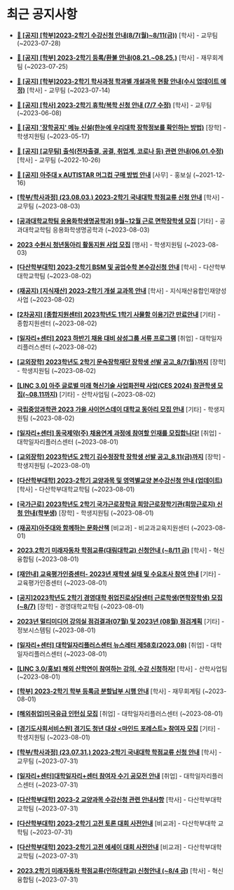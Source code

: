 # 최근 공지사항

* **[📌 [공지] [학부]2023-2학기 수강신청 안내(8/7(월)~8/11(금))](http://ajou.ac.kr/kr/ajou/notice.do?mode=view&amp;articleNo=219489&amp;article.offset=0&amp;articleLimit=30)**
 [학사] - 교무팀 (~2023-07-28)

* **[📌 [공지] [학부] 2023-2학기 등록/환불 안내(08.21.~08.25.)](http://ajou.ac.kr/kr/ajou/notice.do?mode=view&amp;articleNo=219379&amp;article.offset=0&amp;articleLimit=30)**
 [학사] - 재무회계팀 (~2023-07-25)

* **[📌 [공지] [학부]2023-2학기 학사과정 학과별 개설과목 현황 안내(수시 업데이트 예정)](http://ajou.ac.kr/kr/ajou/notice.do?mode=view&amp;articleNo=219065&amp;article.offset=0&amp;articleLimit=30)**
 [학사] - 교무팀 (~2023-07-14)

* **[📌 [공지] [학사] 2023-2학기 휴학/복학 신청 안내 (7/7 수정)](http://ajou.ac.kr/kr/ajou/notice.do?mode=view&amp;articleNo=215587&amp;article.offset=0&amp;articleLimit=30)**
 [학사] - 교무팀 (~2023-06-08)

* **[📌 [공지] &#x27;장학공지&#x27; 메뉴 신설(한눈에 우리대학 장학정보를 확인하는 방법)](http://ajou.ac.kr/kr/ajou/notice.do?mode=view&amp;articleNo=214764&amp;article.offset=0&amp;articleLimit=30)**
 [장학] - 학생지원팀 (~2023-05-17)

* **[📌 [공지] [교무팀] 출석(전자출결, 공결, 취업계, 코로나 등) 관련 안내(06.01.수정)](http://ajou.ac.kr/kr/ajou/notice.do?mode=view&amp;articleNo=205552&amp;article.offset=0&amp;articleLimit=30)**
 [학사] - 교무팀 (~2022-10-26)

* **[📌 [공지] 아주대 x AUTISTAR 머그컵 구매 방법 안내](http://ajou.ac.kr/kr/ajou/notice.do?mode=view&amp;articleNo=147976&amp;article.offset=0&amp;articleLimit=30)**
 [사무] - 홍보실 (~2021-12-16)

* **[[학부/학사과정] (23.08.03.) 2023-2학기 국내대학 학점교류 신청 안내](http://ajou.ac.kr/kr/ajou/notice.do?mode=view&amp;articleNo=219676&amp;article.offset=0&amp;articleLimit=30)**
 [학사] - 교무팀 (~2023-08-03)

* **[[공과대학교학팀 응용화학생명공학과] 9월~12월 근로 면학장학생 모집](http://ajou.ac.kr/kr/ajou/notice.do?mode=view&amp;articleNo=219667&amp;article.offset=0&amp;articleLimit=30)**
 [기타] - 공과대학교학팀 응용화학생명공학과 (~2023-08-03)

* **[2023 수원시 청년동아리 활동지원 사업 모집](http://ajou.ac.kr/kr/ajou/notice.do?mode=view&amp;articleNo=219663&amp;article.offset=0&amp;articleLimit=30)**
 [행사] - 학생지원팀 (~2023-08-03)

* **[[다산학부대학] 2023-2학기 BSM 및 공업수학 본수강신청 안내](http://ajou.ac.kr/kr/ajou/notice.do?mode=view&amp;articleNo=219659&amp;article.offset=0&amp;articleLimit=30)**
 [학사] - 다산학부대학교학팀 (~2023-08-02)

* **[(재공지) [지식재산] 2023-2학기 개설 교과목 안내](http://ajou.ac.kr/kr/ajou/notice.do?mode=view&amp;articleNo=219652&amp;article.offset=0&amp;articleLimit=30)**
 [학사] - 지식재산융합인재양성사업 (~2023-08-02)

* **[[2차공지] [종합지원센터] 2023학년도 1학기 사물함 이용기간 만료안내](http://ajou.ac.kr/kr/ajou/notice.do?mode=view&amp;articleNo=219648&amp;article.offset=0&amp;articleLimit=30)**
 [기타] - 종합지원센터 (~2023-08-02)

* **[[일자리+센터] 2023 하반기 채용 대비 삼성그룹 서류 프로그램](http://ajou.ac.kr/kr/ajou/notice.do?mode=view&amp;articleNo=219647&amp;article.offset=0&amp;articleLimit=30)**
 [취업] - 대학일자리플러스센터 (~2023-08-02)

* **[[교외장학] 2023학년도 2학기 문숙장학재단 장학생 선발 공고_8/7(월)까지](http://ajou.ac.kr/kr/ajou/notice.do?mode=view&amp;articleNo=219643&amp;article.offset=0&amp;articleLimit=30)**
 [장학] - 학생지원팀 (~2023-08-02)

* **[[LINC 3.0] 아주 글로벌 미래 혁신기술 사업화전략 사업(CES 2024) 참관학생 모집(~08.11까지)](http://ajou.ac.kr/kr/ajou/notice.do?mode=view&amp;articleNo=219639&amp;article.offset=0&amp;articleLimit=30)**
 [기타] - 산학사업팀 (~2023-08-02)

* **[국립중앙과학관 2023 가을 사이언스데이 대학교 동아리 모집 안내](http://ajou.ac.kr/kr/ajou/notice.do?mode=view&amp;articleNo=219629&amp;article.offset=0&amp;articleLimit=30)**
 [기타] - 학생지원팀 (~2023-08-02)

* **[[일자리+센터] 동국제약(주) 채용연계 과정에 참여할 인재를 모집합니다!](http://ajou.ac.kr/kr/ajou/notice.do?mode=view&amp;articleNo=219615&amp;article.offset=0&amp;articleLimit=30)**
 [취업] - 대학일자리플러스센터 (~2023-08-01)

* **[[교외장학] 2023학년도 2학기 김수정장학 장학생 선발 공고_8.11(금)까지](http://ajou.ac.kr/kr/ajou/notice.do?mode=view&amp;articleNo=219614&amp;article.offset=0&amp;articleLimit=30)**
 [장학] - 학생지원팀 (~2023-08-01)

* **[[다산학부대학] 2023-2학기 교양과목 및 영역별교양 본수강신청 안내 (업데이트)](http://ajou.ac.kr/kr/ajou/notice.do?mode=view&amp;articleNo=219613&amp;article.offset=0&amp;articleLimit=30)**
 [학사] - 다산학부대학교학팀 (~2023-08-01)

* **[[국가근로] 2023학년도 2학기 국가근로장학금 희망근로장학기관(희망근로지) 신청 안내(학부생)](http://ajou.ac.kr/kr/ajou/notice.do?mode=view&amp;articleNo=219608&amp;article.offset=0&amp;articleLimit=30)**
 [장학] - 학생지원팀 (~2023-08-01)

* **[(재공지)아주대와 함께하는 문화산책](http://ajou.ac.kr/kr/ajou/notice.do?mode=view&amp;articleNo=219605&amp;article.offset=0&amp;articleLimit=30)**
 [비교과] - 비교과교육지원센터 (~2023-08-01)

* **[2023.2학기 미래자동차 학점교류(대림대학교) 신청안내 (~8/11 금)](http://ajou.ac.kr/kr/ajou/notice.do?mode=view&amp;articleNo=219603&amp;article.offset=0&amp;articleLimit=30)**
 [학사] - 혁신융합팀 (~2023-08-01)

* **[[재안내] 교육평가인증센터- 2023년 재학생 실태 및 수요조사 참여 안내](http://ajou.ac.kr/kr/ajou/notice.do?mode=view&amp;articleNo=219599&amp;article.offset=0&amp;articleLimit=30)**
 [기타] - 교육평가인증센터 (~2023-08-01)

* **[[공지]2023학년도 2학기 경영대학 취업진로상담센터 근로학생(면학장학생) 모집(~8/7)](http://ajou.ac.kr/kr/ajou/notice.do?mode=view&amp;articleNo=219598&amp;article.offset=0&amp;articleLimit=30)**
 [장학] - 경영대학교학팀 (~2023-08-01)

* **[2023년 멀티미디어 강의실 점검결과(07월) 및 2023년 (08월) 점검계획](http://ajou.ac.kr/kr/ajou/notice.do?mode=view&amp;articleNo=219588&amp;article.offset=0&amp;articleLimit=30)**
 [기타] - 정보시스템팀 (~2023-08-01)

* **[[일자리+센터] 대학일자리플러스센터 뉴스레터 제58호(2023.08)](http://ajou.ac.kr/kr/ajou/notice.do?mode=view&amp;articleNo=219586&amp;article.offset=0&amp;articleLimit=30)**
 [취업] - 대학일자리플러스센터 (~2023-08-01)

* **[[LINC 3.0/홍보] 해외 산학연이 참여하는 강의, 수강 신청하자!](http://ajou.ac.kr/kr/ajou/notice.do?mode=view&amp;articleNo=219580&amp;article.offset=0&amp;articleLimit=30)**
 [학사] - 산학사업팀 (~2023-08-01)

* **[[학부] 2023-2학기 학부 등록금 분할납부 시행 안내](http://ajou.ac.kr/kr/ajou/notice.do?mode=view&amp;articleNo=219579&amp;article.offset=0&amp;articleLimit=30)**
 [학사] - 재무회계팀 (~2023-08-01)

* **[[해외취업]미국유급 인턴십 모집](http://ajou.ac.kr/kr/ajou/notice.do?mode=view&amp;articleNo=219574&amp;article.offset=0&amp;articleLimit=30)**
 [취업] - 대학일자리플러스센터 (~2023-08-01)

* **[[경기도사회서비스원] 경기도 청년 대상 &lt;마인드 포레스트&gt; 참여자 모집](http://ajou.ac.kr/kr/ajou/notice.do?mode=view&amp;articleNo=219572&amp;article.offset=0&amp;articleLimit=30)**
 [기타] - 학생지원팀 (~2023-08-01)

* **[[학부/학사과정] (23.07.31.) 2023-2학기 국내대학 학점교류 신청 안내](http://ajou.ac.kr/kr/ajou/notice.do?mode=view&amp;articleNo=219570&amp;article.offset=0&amp;articleLimit=30)**
 [학사] - 교무팀 (~2023-07-31)

* **[[일자리+센터]대학일자리+센터 참여자 수기 공모전 안내](http://ajou.ac.kr/kr/ajou/notice.do?mode=view&amp;articleNo=219562&amp;article.offset=0&amp;articleLimit=30)**
 [취업] - 대학일자리플러스센터 (~2023-07-31)

* **[[다산학부대학] 2023-2 교양과목 수강신청 관련 안내사항](http://ajou.ac.kr/kr/ajou/notice.do?mode=view&amp;articleNo=219559&amp;article.offset=0&amp;articleLimit=30)**
 [학사] - 다산학부대학교학팀 (~2023-07-31)

* **[[다산학부대학] 2023-2학기 고전 토론 대회 사전안내](http://ajou.ac.kr/kr/ajou/notice.do?mode=view&amp;articleNo=219557&amp;article.offset=0&amp;articleLimit=30)**
 [비교과] - 다산학부대학 교학팀 (~2023-07-31)

* **[[다산학부대학] 2023-2학기 고전 에세이 대회 사전안내](http://ajou.ac.kr/kr/ajou/notice.do?mode=view&amp;articleNo=219556&amp;article.offset=0&amp;articleLimit=30)**
 [비교과] - 다산학부대학 교학팀 (~2023-07-31)

* **[2023.2학기 미래자동차 학점교류(인하대학교) 신청안내 (~8/4 금)](http://ajou.ac.kr/kr/ajou/notice.do?mode=view&amp;articleNo=219536&amp;article.offset=0&amp;articleLimit=30)**
 [학사] - 혁신융합팀 (~2023-07-31)
